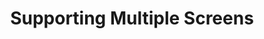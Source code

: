 ---
title: Supporting Multiple Screens
description: Learn how to tailor you application for different screen sizes.
---